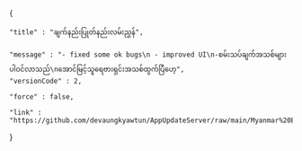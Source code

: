 {

    "title" : "ချက်နည်းပြုတ်နည်းလမ်းညွှန်",

    "message" : "- fixed some ok bugs\n - improved UI\n-စမ်းသပ်ချက်အသစ်များပါဝင်လာသည်\nအောင်မြင့်သူရေဗားရှင်းအသစ်ထွက်ပြီဟေ့",                 
    "versionCode" : 2,

    "force" : false,

    "link" : "https://github.com/devaungkyawtun/AppUpdateServer/raw/main/Myanmar%20Exam%20(1).apk"

}
